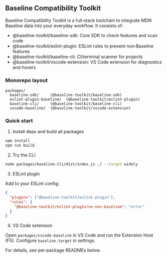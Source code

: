## Baseline Compatibility Toolkit

Baseline Compatibility Toolkit is a full‑stack toolchain to integrate MDN Baseline data into your everyday workflow. It consists of:

- @baseline-toolkit/baseline-sdk: Core SDK to check features and scan code
- @baseline-toolkit/eslint-plugin: ESLint rules to prevent non‑Baseline features
- @baseline-toolkit/baseline-cli: CI/terminal scanner for projects
- @baseline-toolkit/vscode-extension: VS Code extension for diagnostics and hovers

### Monorepo layout

```
packages/
  baseline-sdk/     (@baseline-toolkit/baseline-sdk)
  eslint-plugin-baseline/  (@baseline-toolkit/eslint-plugin)
  baseline-cli/     (@baseline-toolkit/baseline-cli)
  vscode-baseline/  (@baseline-toolkit/vscode-extension)
```

### Quick start

1) Install deps and build all packages

```bash
npm install
npm run build
```

2) Try the CLI

```bash
node packages/baseline-cli/dist/index.js ./ --target widely
```

3) ESLint plugin

Add to your ESLint config:

```json
{
  "plugins": ["@baseline-toolkit/eslint-plugin"],
  "rules": {
    "@baseline-toolkit/eslint-plugin/no-non-baseline": "error"
  }
}
```

4) VS Code extension

Open `packages/vscode-baseline` in VS Code and run the Extension Host (F5). Configure `baseline.target` in settings.

For details, see per‑package READMEs below.


